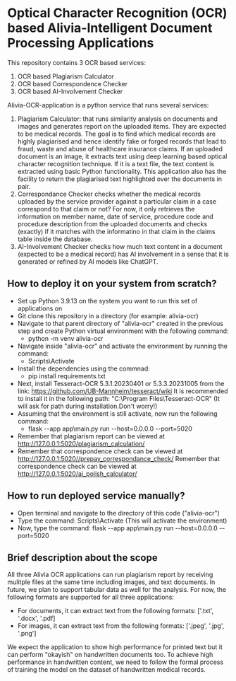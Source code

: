 # Optical Character Recognition (OCR) based Alivia-Intelligent Document Processing Applications

This repository contains 3 OCR based services:
1. OCR based Plagiarism Calculator
2. OCR based Correspondence Checker
3. OCR based AI-Involvement Checker

Alivia-OCR-application is a python service that runs several services:
 1) Plagiarism Calculator: that runs similarity analysis on documents and images and generates report on the uploaded items. They are expected to be medical records. The goal is to find which medical records are highly plagiarised and hence identify fake or forged records that lead to fraud, waste and abuse of healthcare insurance claims. If an uploaded document is an image, it extracts text using deep learning based optical character recognition technique. If it is a text file, the text content is extracted using basic Python functionality. This application also has the facility to return the plagiarised text highlighted over the documents in pair.
 2) Correspondance Checker checks whether the medical records uploaded by the service provider against a particular claim in a case correspond to that claim or not? For now, it only retrieves the information on member name, date of service, procedure code and procedure description from the uploaded documents and checks (exactly) if it matches with the informatino in that claim in the claims table inside the database.
 3) AI-Involvement Checker checks how much text content in a document (expected to be a medical record) has AI involvement in a sense that it is generated or refined by AI models like ChatGPT.


## How to deploy it on your system from scratch?

- Set up Python 3.9.13 on the system you want to run this set of applications on
&nbsp;
- Git clone this repository in a directory (for example: alivia-ocr)
&nbsp;
- Navigate to that parent directory of "alivia-ocr" created in the previous step and create Python virtual environment with the following command:
    - python -m venv alivia-ocr
&nbsp;
- Navigate inside "alivia-ocr" and activate the environment by running the command:
    - Scripts\Activate
&nbsp;
- Install the dependencies using the commnad:
    - pip install requirements.txt
&nbsp;
- Next, install Tesseract-OCR 5.3.1.20230401 or 5.3.3.20231005 from the link: https://github.com/UB-Mannheim/tesseract/wiki
It is recommended to install it in the following path:
"C:\Program Files\Tesseract-OCR\"
(It will ask for path during installation.Don't worry!)
&nbsp;
- Assuming that the environment is still activate, now run the following command:
    - flask --app app\main.py run --host=0.0.0.0 --port=5020
&nbsp;
- Remember that plagiarism report can be viewed at http://127.0.0.1:5020/plagiarism_calculation/
- Remember that correspondence check can be viewed at http://127.0.0.1:5020//prepay_correspondance_check/
Remember that correspondence check can be viewed at http://127.0.0.1:5020/ai_polish_calculator/

## How to run deployed service manually?

- Open terminal and navigate to the directory of this code ("alivia-ocr")
- Type the command: Scripts\Activate (This will activate the environment)
- Now, type the command: flask --app app\main.py run --host=0.0.0.0 --port=5020 

## Brief description about the scope

All three Alivia OCR applications can run plagiarism report by receiving mulitple files at the same time including images, and text documents. In future, we plan to support tabular data as well for the analysis. For now, the following formats are supported for all three applications:
- For documents, it can extract text from the following formats:
['.txt', '.docx', '.pdf]
- For images, it can extract text from the following formats:
['.jpeg', '.jpg', '.png']

We expect the application to show high performance for printed text but it can perform "okayish" on handwritten documents too. To achieve high performance in handwritten content, we need to follow the formal process of training the model on the dataset of handwritten medical records.